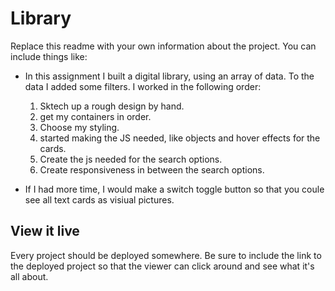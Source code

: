 # Library

Replace this readme with your own information about the project. You can include things like:

- In this assignment I built a digital library, using an array of data. To the data I added some filters. I worked in the following order:
  1. Sktech up a rough design by hand.
  2. get my containers in order.
  3. Choose my styling.
  4. started making the JS needed, like objects and hover effects for the cards.
  5. Create the js needed for the search options.
  6. Create responsiveness in between the search options.

- If I had more time, I would make a switch toggle button so that you coule see all text cards as visiual pictures.

## View it live
Every project should be deployed somewhere. Be sure to include the link to the deployed project so that the viewer can click around and see what it's all about.
